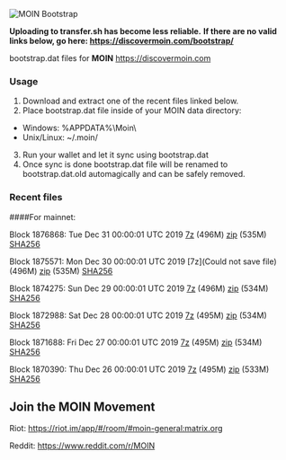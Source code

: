 ![MOIN Bootstrap](https://i.imgur.com/KjM1jMp.jpg)

**Uploading to transfer.sh has become less reliable.**
**If there are no valid links below, go here: https://discovermoin.com/bootstrap/**

bootstrap.dat files for **MOIN** https://discovermoin.com

### Usage

1. Download and extract one of the recent files linked below.
2. Place bootstrap.dat file inside of your MOIN data directory:
 - Windows: %APPDATA%\Moin\
 - Unix/Linux: ~/.moin/
3. Run your wallet and let it sync using bootstrap.dat
4. Once sync is done bootstrap.dat file will be renamed to bootstrap.dat.old automagically and can be safely removed.


### Recent files

####For mainnet:

Block 1876868: Tue Dec 31 00:00:01 UTC 2019 [7z](https://transfer.sh/Oy9Lt/bootstrap.dat.20191231.7z) (496M) [zip](https://transfer.sh/s3TbB/bootstrap.dat.20191231.zip) (535M) [SHA256](https://transfer.sh/UaqpV/sha256.txt)

Block 1875571: Mon Dec 30 00:00:01 UTC 2019 [7z](Could not save file) (496M) [zip]() (535M) [SHA256]()

Block 1874275: Sun Dec 29 00:00:01 UTC 2019 [7z](https://transfer.sh/5GSeS/bootstrap.dat.20191229.7z) (496M) [zip](https://transfer.sh/ooUfG/bootstrap.dat.20191229.zip) (534M) [SHA256](https://transfer.sh/L8AbE/sha256.txt)

Block 1872988: Sat Dec 28 00:00:01 UTC 2019 [7z](https://transfer.sh/cKSmr/bootstrap.dat.20191228.7z) (495M) [zip](https://transfer.sh/FDaQW/bootstrap.dat.20191228.zip) (534M) [SHA256](https://transfer.sh/730N0/sha256.txt)

Block 1871688: Fri Dec 27 00:00:01 UTC 2019 [7z](https://transfer.sh/tnRcT/bootstrap.dat.20191227.7z) (495M) [zip](https://transfer.sh/XNIGt/bootstrap.dat.20191227.zip) (534M) [SHA256](https://transfer.sh/14MXHS/sha256.txt)

Block 1870390: Thu Dec 26 00:00:01 UTC 2019 [7z]() (495M) [zip]() (533M) [SHA256]()

## Join the MOIN Movement

Riot: https://riot.im/app/#/room/#moin-general:matrix.org

Reddit: https://www.reddit.com/r/MOIN
